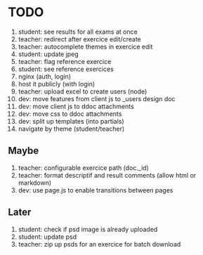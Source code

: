 # TODO

1. student: see results for all exams at once
1. teacher: redirect after exercice edit/create
1. teacher: autocomplete themes in exercice edit
1. student: update jpeg
1. teacher: flag reference exercice
1. student: see reference exercices
1. nginx (auth, login)
1. host it publicly (with login)
1. teacher: upload excel to create users (node)
1. dev: move features from client js to _users design doc
1. dev: move client js to ddoc attachments
1. dev: move css to ddoc attachments
1. dev: split up templates (into partials)
1. navigate by theme (student/teacher)

## Maybe
1. teacher: configurable exercice path (doc._id)
1. teacher: format descriptif and result comments (allow html or markdown)
1. dev: use page.js to enable transitions between pages

## Later
1. student: check if psd image is already uploaded
1. student: update psd
1. teacher: zip up psds for an exercice for batch download
